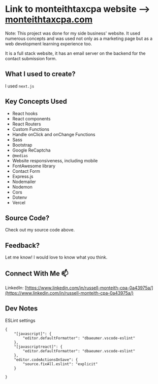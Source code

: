 # Link to monteithtaxcpa website --> [monteithtaxcpa.com](https://monteithtaxcpa.com/)

Note: This project was done for my side business' website. It used numerous concepts and was used not only as a marketing page but as a web development learning experience too.

It is a full stack website, it has an email server on the backend for the contact submission form.

## What I used to create?

I used ```next.js```

## Key Concepts Used

+ React hooks
+ React components
+ React Routers
+ Custom Functions
+ Handle onClick and onChange Functions
+ Sass
+ Bootstrap
+ Google ReCaptcha
+ ```@medias```
+ Website responsiveness, including mobile
+ FontAwesome library
+ Contact Form
+ Express.js
+ Nodemailer
+ Nodemon
+ Cors
+ Dotenv
+ Vercel

## Source Code?

Check out my source code above.

## Feedback?

Let me know! I would love to know what you think.

## Connect With Me :mailbox:

LinkedIn: [https://www.linkedin.com/in/russell-monteith-cpa-0a43975a/](https://www.linkedin.com/in/russell-monteith-cpa-0a43975a/)

## Dev Notes

ESLint settings

```
{
    "[javascript]": {
        "editor.defaultFormatter": "dbaeumer.vscode-eslint"
    },
    "[javascriptreact]": {
        "editor.defaultFormatter": "dbaeumer.vscode-eslint"
    },
    "editor.codeActionsOnSave": {
        "source.fixAll.eslint": "explicit"
    }

}
```
